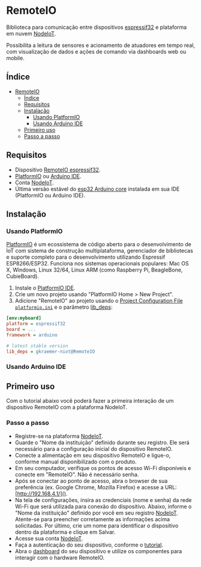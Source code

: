 # RemoteIO

Biblioteca para comunicação entre dispositivos [espressif32](https://www.espressif.com/en/products/socs/esp32) e plataforma em nuvem [NodeIoT](https://nodeiot.app.br/).

Possibilita a leitura de sensores e acionamento de atuadores em tempo real, com visualização de dados e ações de comando via dashboards web ou mobile.

## Índice
- [RemoteIO](#remoteio)
  - [Índice](#índice)
  - [Requisitos](#requisitos)
  - [Instalação](#instalação)
    - [Usando PlatformIO](#usando-platformio)
    - [Usando Arduino IDE](#usando-arduino-ide)
  - [Primeiro uso](#primeiro-uso)
  - [Passo a passo](#passo-a-passo)


## Requisitos
- Dispositivo [RemoteIO espressif32](link.pra.algum.lugar).
- [PlatformIO](http://platformio.org) ou [Arduino IDE](https://www.arduino.cc/en/software).
- Conta [NodeIoT](https://nodeiot.app.br/register).
- Última versão estável do [esp32 Arduino core](https://github.com/espressif/arduino-esp32) instalada em sua IDE (PlatformIO ou Arduino IDE).

## Instalação

### Usando PlatformIO

[PlatformIO](http://platformio.org) é um ecossistema de código aberto para o desenvolvimento de IoT com sistema de construção multiplataforma, gerenciador de bibliotecas e suporte completo para o desenvolvimento utilizando Espressif ESP8266/ESP32. Funciona nos sistemas operacionais populares: Mac OS X, Windows, Linux 32/64, Linux ARM (como Raspberry Pi, BeagleBone, CubieBoard).

1. Instale o [PlatformIO IDE](http://platformio.org/platformio-ide).
2. Crie um novo projeto usando "PlatformIO Home > New Project".
3. Adicione "RemoteIO" ao projeto usando o [Project Configuration File `platformio.ini`](http://docs.platformio.org/page/projectconf.html) e o parâmetro [lib_deps](http://docs.platformio.org/page/projectconf/section_env_library.html#lib-deps):

```ini
[env:myboard]
platform = espressif32
board = ...
framework = arduino

# latest stable version
lib_deps = gkraemer-niot@RemoteIO
```
### Usando Arduino IDE

## Primeiro uso

Com o tutorial abaixo você poderá fazer a primeira interação de um dispositivo RemoteIO com a plataforma NodeIoT.

### Passo a passo 
- Registre-se na plataforma [NodeIoT](https://nodeiot.app.br/register). 
- Guarde o "Nome da instituição" definido durante seu registro. Ele será necessário para a configuração inicial do dispositivo RemoteIO.
- Conecte a alimentação em seu dispositivo RemoteIO e ligue-o, conforme manual disponibilizado com o produto.
- Em seu computador, verifique os pontos de acesso Wi-Fi disponíveis e conecte em "RemoteIO". Não é necessário senha.
- Após se conectar ao ponto de acesso, abra o browser de sua preferência (ex. Google Chrome, Mozilla Firefox) e acesse a URL: [http://192.168.4.1/]().
- Na tela de configurações, insira as credenciais (nome e senha) da rede Wi-Fi que será utilizada para conexão do dispositivo. Abaixo, informe o "Nome da instituição" definido por você em seu registro [NodeIoT](https://nodeiot.app.br/register). Atente-se para preencher corretamente as informações acima solicitadas. Por último, crie um nome para identificar o dispositivo dentro da plataforma e clique em Salvar.
- Acesse sua conta [NodeIoT](https://nodeiot.app.br/).
- Faça a autenticação do seu dispositivo, conforme o [tutorial](site.da.node.tutorial).
- Abra o [dashboard](https://nodeiot.app.br/dashboards) do seu dispositivo e utilize os componentes para interagir com o hardware RemoteIO. 

